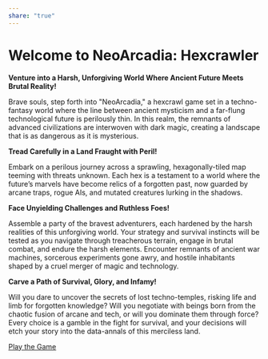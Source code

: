 ```yaml
---
share: "true"
---
```



# Welcome to NeoArcadia: Hexcrawler

**Venture into a Harsh, Unforgiving World Where Ancient Future Meets Brutal Reality!**

Brave souls, step forth into "NeoArcadia," a hexcrawl game set in a techno-fantasy world where the line between ancient mysticism and a far-flung technological future is perilously thin. In this realm, the remnants of advanced civilizations are interwoven with dark magic, creating a landscape that is as dangerous as it is mysterious.

**Tread Carefully in a Land Fraught with Peril!**

Embark on a perilous journey across a sprawling, hexagonally-tiled map teeming with threats unknown. Each hex is a testament to a world where the future’s marvels have become relics of a forgotten past, now guarded by arcane traps, rogue AIs, and mutated creatures lurking in the shadows.

**Face Unyielding Challenges and Ruthless Foes!**

Assemble a party of the bravest adventurers, each hardened by the harsh realities of this unforgiving world. Your strategy and survival instincts will be tested as you navigate through treacherous terrain, engage in brutal combat, and endure the harsh elements. Encounter remnants of ancient war machines, sorcerous experiments gone awry, and hostile inhabitants shaped by a cruel merger of magic and technology.

**Carve a Path of Survival, Glory, and Infamy!**

Will you dare to uncover the secrets of lost techno-temples, risking life and limb for forgotten knowledge? Will you negotiate with beings born from the chaotic fusion of arcane and tech, or will you dominate them through force? Every choice is a gamble in the fight for survival, and your decisions will etch your story into the data-annals of this merciless land.

[Play the Game](./Play%20the%20Game.md)


